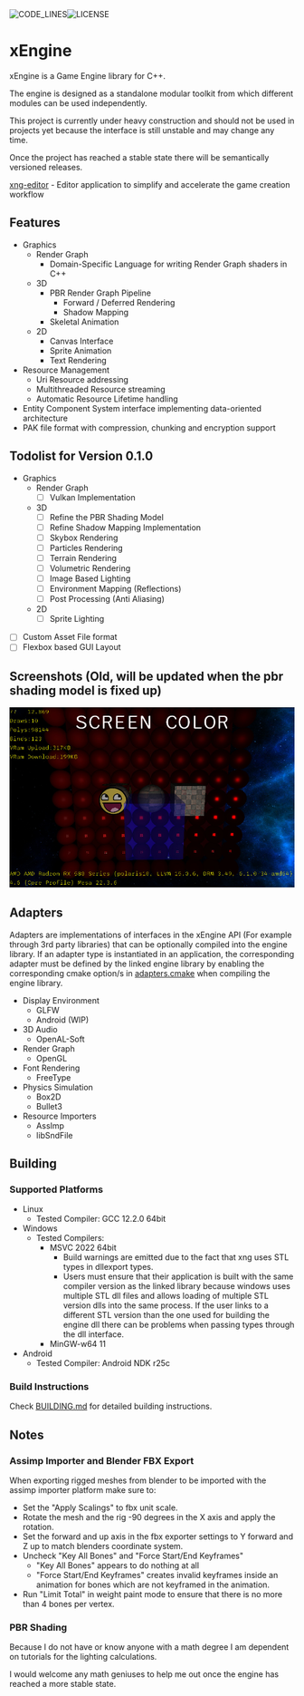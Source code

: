 <div>
  <img alt="CODE_LINES" src="https://img.shields.io/github/last-commit/vetux/xng" align="left">
  <img alt="LICENSE" src="https://img.shields.io/github/license/vetux/xng" align="left">
</div>

<br>

# xEngine

xEngine is a Game Engine library for C++. 

The engine is designed as a standalone modular toolkit from which different modules can be used independently.

This project is currently under heavy construction and should not be used in projects yet because the interface is still unstable and may change any time.

Once the project has reached a stable state there will be semantically versioned releases.

[xng-editor](https://github.com/vetux/xng-editor) - Editor application to simplify and accelerate the game creation
workflow

## Features
- Graphics
  - Render Graph
    - Domain-Specific Language for writing Render Graph shaders in C++
  - 3D
    - PBR Render Graph Pipeline
      - Forward / Deferred Rendering
      - Shadow Mapping
    - Skeletal Animation
  - 2D
    - Canvas Interface
    - Sprite Animation
    - Text Rendering
- Resource Management
  - Uri Resource addressing
  - Multithreaded Resource streaming
  - Automatic Resource Lifetime handling
- Entity Component System interface implementing data-oriented architecture
- PAK file format with compression, chunking and encryption support

## Todolist for Version 0.1.0
- Graphics
  - Render Graph
    - [ ] Vulkan Implementation 
  - 3D 
    - [ ] Refine the PBR Shading Model 
    - [ ] Refine Shadow Mapping Implementation
    - [ ] Skybox Rendering 
    - [ ] Particles Rendering
    - [ ] Terrain Rendering
    - [ ] Volumetric Rendering
    - [ ] Image Based Lighting
    - [ ] Environment Mapping (Reflections)
    - [ ] Post Processing (Anti Aliasing)
  - 2D
    - [ ] Sprite Lighting
- [ ] Custom Asset File format
- [ ] Flexbox based GUI Layout
 
## Screenshots (Old, will be updated when the pbr shading model is fixed up)
![](https://raw.githubusercontent.com/vetux/xng-assets/refs/heads/master/screenshots/ScreenshotFramegraph.jpg)

## Adapters

Adapters are implementations of interfaces in the xEngine API (For example through 3rd party libraries) that can be optionally compiled into the engine library. If an adapter type is instantiated in an application, the corresponding adapter must be defined by the linked engine library by enabling the corresponding cmake option/s in [adapters.cmake](cmake/adapters.cmake) when compiling the engine library.

- Display Environment
    - GLFW
    - Android (WIP)
- 3D Audio
    - OpenAL-Soft
- Render Graph
    - OpenGL
- Font Rendering
    - FreeType
- Physics Simulation
    - Box2D
    - Bullet3
- Resource Importers
    - AssImp
    - libSndFile

## Building
### Supported Platforms
- Linux
    - Tested Compiler: GCC 12.2.0 64bit
- Windows
    - Tested Compilers:
      - MSVC 2022 64bit
          - Build warnings are emitted due to the fact that xng uses STL types in dllexport types.
          - Users must ensure that their application is built with the same compiler version as the linked library because
            windows uses multiple STL dll files and allows loading of multiple STL version dlls into the same process. If
            the user links to a different STL version than the one used for building the engine dll there can be problems
            when passing types through the dll interface.
      - MinGW-w64 11
- Android
    - Tested Compiler: Android NDK r25c

### Build Instructions
Check [BUILDING.md](BUILDING.md) for detailed building instructions.

## Notes
### Assimp Importer and Blender FBX Export
When exporting rigged meshes from blender to be imported with the assimp importer platform make sure to:
- Set the "Apply Scalings" to fbx unit scale.
- Rotate the mesh and the rig -90 degrees in the X axis and apply the rotation.
- Set the forward and up axis in the fbx exporter settings to Y forward and Z up to match blenders coordinate system.
- Uncheck "Key All Bones" and "Force Start/End Keyframes"
  - "Key All Bones" appears to do nothing at all
  - "Force Start/End Keyframes" creates invalid keyframes inside an animation for bones which are not keyframed in the animation.
- Run "Limit Total" in weight paint mode to ensure that there is no more than 4 bones per vertex.

### PBR Shading
Because I do not have or know anyone with a math degree I am dependent on tutorials for the lighting calculations.

I would welcome any math geniuses to help me out once the engine has reached a more stable state.